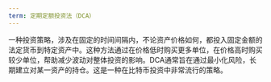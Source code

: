 ```yaml
---
term: 定期定额投资法（DCA）
---
```


一种投资策略，涉及在固定的时间间隔内，不论资产价格如何，都投入固定金额的法定货币到特定资产中。这种方法通过在价格低时购买更多单位，在价格高时购买较少单位，帮助减少波动对整体投资的影响。DCA通常旨在通过最小化风险，长期建立对某一资产的持仓。这是一种在比特币投资中非常流行的策略。